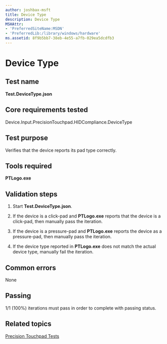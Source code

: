 ```yaml
---
author: joshbax-msft
title: Device Type
description: Device Type
MSHAttr:
- 'PreferredSiteName:MSDN'
- 'PreferredLib:/library/windows/hardware'
ms.assetid: 8f9b5bb7-38eb-4e55-a7fb-029ea5dcdfb3
---
```


# Device Type


## Test name


**Test.DeviceType.json**

## Core requirements tested


Device.Input.PrecisionTouchpad.HIDCompliance.DeviceType

## Test purpose


Verifies that the device reports its pad type correctly.

## Tools required


**PTLogo.exe**

## Validation steps


1.  Start **Test.DeviceType.json**.

2.  If the device is a click-pad and **PTLogo.exe** reports that the device is a click-pad, then manually pass the iteration.

3.  If the device is a pressure-pad and **PTLogo.exe** reports the device as a pressure-pad, then manually pass the iteration.

4.  If the device type reported in **PTLogo.exe** does not match the actual device type, manually fail the iteration.

## Common errors


None

## Passing


1/1 (100%) iterations must pass in order to complete with passing status.

## Related topics


[Precision Touchpad Tests](precision-touchpad-tests.md)

 

 







